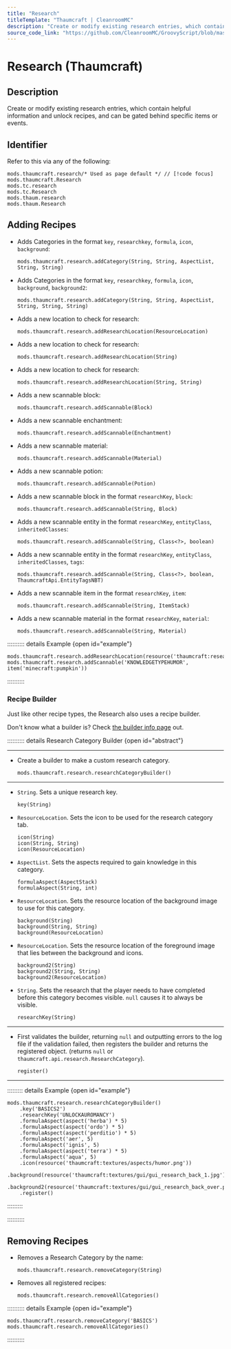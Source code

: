 ```yaml
---
title: "Research"
titleTemplate: "Thaumcraft | CleanroomMC"
description: "Create or modify existing research entries, which contain helpful information and unlock recipes, and can be gated behind specific items or events."
source_code_link: "https://github.com/CleanroomMC/GroovyScript/blob/master/src/main/java/com/cleanroommc/groovyscript/compat/mods/thaumcraft/Research.java"
---
```


# Research (Thaumcraft)

## Description

Create or modify existing research entries, which contain helpful information and unlock recipes, and can be gated behind specific items or events.

## Identifier

Refer to this via any of the following:

```groovy:no-line-numbers {1}
mods.thaumcraft.research/* Used as page default */ // [!code focus]
mods.thaumcraft.Research
mods.tc.research
mods.tc.Research
mods.thaum.research
mods.thaum.Research
```


## Adding Recipes

- Adds Categories in the format `key`, `researchkey`, `formula`, `icon`, `background`:

    ```groovy:no-line-numbers
    mods.thaumcraft.research.addCategory(String, String, AspectList, String, String)
    ```

- Adds Categories in the format `key`, `researchkey`, `formula`, `icon`, `background`, `background2`:

    ```groovy:no-line-numbers
    mods.thaumcraft.research.addCategory(String, String, AspectList, String, String, String)
    ```

- Adds a new location to check for research:

    ```groovy:no-line-numbers
    mods.thaumcraft.research.addResearchLocation(ResourceLocation)
    ```

- Adds a new location to check for research:

    ```groovy:no-line-numbers
    mods.thaumcraft.research.addResearchLocation(String)
    ```

- Adds a new location to check for research:

    ```groovy:no-line-numbers
    mods.thaumcraft.research.addResearchLocation(String, String)
    ```

- Adds a new scannable block:

    ```groovy:no-line-numbers
    mods.thaumcraft.research.addScannable(Block)
    ```

- Adds a new scannable enchantment:

    ```groovy:no-line-numbers
    mods.thaumcraft.research.addScannable(Enchantment)
    ```

- Adds a new scannable material:

    ```groovy:no-line-numbers
    mods.thaumcraft.research.addScannable(Material)
    ```

- Adds a new scannable potion:

    ```groovy:no-line-numbers
    mods.thaumcraft.research.addScannable(Potion)
    ```

- Adds a new scannable block in the format `researchKey`, `block`:

    ```groovy:no-line-numbers
    mods.thaumcraft.research.addScannable(String, Block)
    ```

- Adds a new scannable entity in the format `researchKey`, `entityClass`, `inheritedClasses`:

    ```groovy:no-line-numbers
    mods.thaumcraft.research.addScannable(String, Class<?>, boolean)
    ```

- Adds a new scannable entity in the format `researchKey`, `entityClass`, `inheritedClasses`, `tags`:

    ```groovy:no-line-numbers
    mods.thaumcraft.research.addScannable(String, Class<?>, boolean, ThaumcraftApi.EntityTagsNBT)
    ```

- Adds a new scannable item in the format `researchKey`, `item`:

    ```groovy:no-line-numbers
    mods.thaumcraft.research.addScannable(String, ItemStack)
    ```

- Adds a new scannable material in the format `researchKey`, `material`:

    ```groovy:no-line-numbers
    mods.thaumcraft.research.addScannable(String, Material)
    ```

:::::::::: details Example {open id="example"}
```groovy:no-line-numbers
mods.thaumcraft.research.addResearchLocation(resource('thaumcraft:research/new.json'))
mods.thaumcraft.research.addScannable('KNOWLEDGETYPEHUMOR', item('minecraft:pumpkin'))
```

::::::::::

### Recipe Builder

Just like other recipe types, the Research also uses a recipe builder.

Don't know what a builder is? Check [the builder info page](../../getting_started/builder.md) out.

:::::::::: details Research Category Builder {open id="abstract"}

---

- Create a builder to make a custom research category.

    ```groovy:no-line-numbers
    mods.thaumcraft.research.researchCategoryBuilder()
    ```

---

- `String`. Sets a unique research key.

    ```groovy:no-line-numbers
    key(String)
    ```

- `ResourceLocation`. Sets the icon to be used for the research category tab.

    ```groovy:no-line-numbers
    icon(String)
    icon(String, String)
    icon(ResourceLocation)
    ```

- `AspectList`. Sets the aspects required to gain knowledge in this category.

    ```groovy:no-line-numbers
    formulaAspect(AspectStack)
    formulaAspect(String, int)
    ```

- `ResourceLocation`. Sets the resource location of the background image to use for this category.

    ```groovy:no-line-numbers
    background(String)
    background(String, String)
    background(ResourceLocation)
    ```

- `ResourceLocation`. Sets the resource location of the foreground image that lies between the background and icons.

    ```groovy:no-line-numbers
    background2(String)
    background2(String, String)
    background2(ResourceLocation)
    ```

- `String`. Sets the research that the player needs to have completed before this category becomes visible. `null` causes it to always be visible.

    ```groovy:no-line-numbers
    researchKey(String)
    ```

---

- First validates the builder, returning `null` and outputting errors to the log file if the validation failed, then registers the builder and returns the registered object. (returns `null` or `thaumcraft.api.research.ResearchCategory`).

    ```groovy:no-line-numbers
    register()
    ```

---

::::::::: details Example {open id="example"}
```groovy:no-line-numbers
mods.thaumcraft.research.researchCategoryBuilder()
    .key('BASICS2')
    .researchKey('UNLOCKAUROMANCY')
    .formulaAspect(aspect('herba') * 5)
    .formulaAspect(aspect('ordo') * 5)
    .formulaAspect(aspect('perditio') * 5)
    .formulaAspect('aer', 5)
    .formulaAspect('ignis', 5)
    .formulaAspect(aspect('terra') * 5)
    .formulaAspect('aqua', 5)
    .icon(resource('thaumcraft:textures/aspects/humor.png'))
    .background(resource('thaumcraft:textures/gui/gui_research_back_1.jpg'))
    .background2(resource('thaumcraft:textures/gui/gui_research_back_over.png'))
    .register()
```

:::::::::

::::::::::

## Removing Recipes

- Removes a Research Category by the name:

    ```groovy:no-line-numbers
    mods.thaumcraft.research.removeCategory(String)
    ```

- Removes all registered recipes:

    ```groovy:no-line-numbers
    mods.thaumcraft.research.removeAllCategories()
    ```

:::::::::: details Example {open id="example"}
```groovy:no-line-numbers
mods.thaumcraft.research.removeCategory('BASICS')
mods.thaumcraft.research.removeAllCategories()
```

::::::::::
